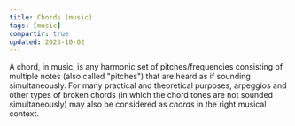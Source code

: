 ```yaml
---
title: Chords (music)
tags: [music]
compartir: true
updated: 2023-10-02
---
```

A chord, in music, is any harmonic set of pitches/frequencies consisting of multiple notes (also called "pitches") that are heard as if sounding simultaneously. For many practical and theoretical purposes, arpeggios and other types of broken chords (in which the chord tones are not sounded simultaneously) may also be considered as _chords_ in the right musical context.
